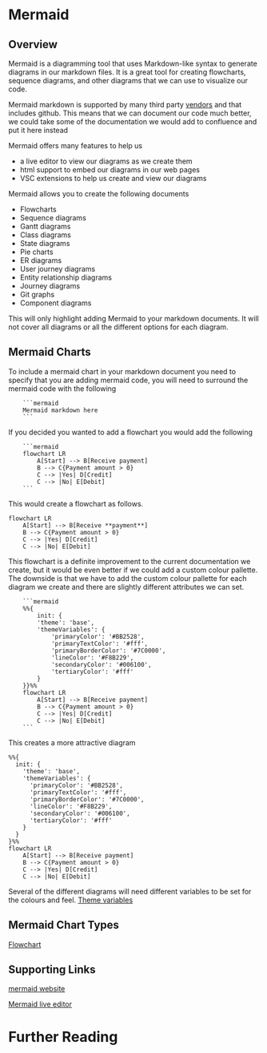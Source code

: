 # Mermaid 

## Overview

Mermaid is a diagramming tool that uses Markdown-like syntax to generate diagrams in our markdown files. It is a great tool for creating flowcharts, sequence diagrams, and other diagrams that we can use to visualize our code.

Mermaid markdown is supported by many third party [vendors](https://mermaid.js.org/ecosystem/integrations.html) and that includes github. This means that we can document our code much better, we could take some of the documentation we would add to confluence and put it here instead

Mermaid offers many features to help us
- a live editor to view our diagrams as we create them
- html support to embed our diagrams in our web pages
- VSC extensions to help us create and view our diagrams

Mermaid allows you to create the following documents
- Flowcharts
- Sequence diagrams
- Gantt diagrams
- Class diagrams
- State diagrams
- Pie charts
- ER diagrams
- User journey diagrams
- Entity relationship diagrams
- Journey diagrams
- Git graphs
- Component diagrams

This will only highlight adding Mermaid to your markdown documents. It will not cover all diagrams or all the different options for each diagram.

## Mermaid Charts

To include a mermaid chart in your markdown document you need to specify that you are adding mermaid code, you will need to surround the mermaid code with the following

        ```mermaid
        Mermaid markdown here
        ```

If you decided you wanted to add a flowchart you would add the following

        ```mermaid
        flowchart LR
            A[Start] --> B[Receive payment]
            B --> C{Payment amount > 0}
            C --> |Yes| D[Credit]
            C --> |No| E[Debit]
        ```

This would create a flowchart as follows.

```mermaid
flowchart LR
    A[Start] --> B[Receive **payment**]
    B --> C{Payment amount > 0}
    C --> |Yes| D[Credit]
    C --> |No| E[Debit]
```

This flowchart is a definite improvement to the current documentation we create, but it would be even better if we could add a custom colour pallette. The downside is that we have to add the custom colour pallette for each diagram we create and there are slightly different attributes we can set.

        ```mermaid
        %%{
            init: {
            'theme': 'base',
            'themeVariables': {
                'primaryColor': '#BB2528',
                'primaryTextColor': '#fff',
                'primaryBorderColor': '#7C0000',
                'lineColor': '#F8B229',
                'secondaryColor': '#006100',
                'tertiaryColor': '#fff'
            }
        }}%%
        flowchart LR
            A[Start] --> B[Receive payment]
            B --> C{Payment amount > 0}
            C --> |Yes| D[Credit]
            C --> |No| E[Debit]
        ```

This creates a more attractive diagram

```mermaid
%%{
  init: {
    'theme': 'base',
    'themeVariables': {
      'primaryColor': '#BB2528',
      'primaryTextColor': '#fff',
      'primaryBorderColor': '#7C0000',
      'lineColor': '#F8B229',
      'secondaryColor': '#006100',
      'tertiaryColor': '#fff'
    }
  }
}%%
flowchart LR
    A[Start] --> B[Receive payment]
    B --> C{Payment amount > 0}
    C --> |Yes| D[Credit]
    C --> |No| E[Debit]
```

Several of the different diagrams will need different variables to be set for the colours and feel. 
[Theme variables](https://mermaid.js.org/config/theming.html#theme-variables-reference-table)

## Mermaid Chart Types

[Flowchart]()


## Supporting Links

[mermaid website](https://mermaid-js.github.io/mermaid/#/)

[Mermaid live editor](https://mermaid.live/edit#pako:eNplUU1PwzAM_Ssm507cK1QEQoB24LBde3ETr4lI45A6oGrafydtxDQJn6z3Efs5Z6XZkGrVTF-ZgqYXh2PCqQ9QKmISp13EIPDknab_8DMPFdz4Xdft2YYW3sl7hrVvwPIPYCJYOD9WrWeORYJerLakPyu61uq4PvLqRiuAI7owC9glsrYcTHJYDRRMbT5YCNKm5hNU8wHFcUAPYjkXZoaHId13MdE3On9Xjdu4Mm9bvoW3RCi3VNeVfCXNmmDgLDcZCrG7brpn7xcYmc3mVo2aKE3oTLnseUV6JZYm6lVbWkMnzF561YdLkWIWPi5Bq1ZSpkblaFD-PqKCl18UC4uC)



# Further Reading


